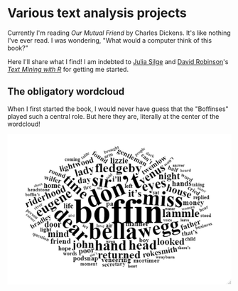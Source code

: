 # Various text analysis projects

Currently I'm reading *Our Mutual Friend* by Charles Dickens. It's like nothing I've ever read. I was wondering, "What would a computer think of this book?"

Here I'll share what I find! I am indebted to [Julia Silge](https://twitter.com/juliasilge) and [David Robinson](https://twitter.com/drob)'s [*Text Mining with R*](https://www.tidytextmining.com/) for getting me started.

## The obligatory wordcloud

When I first started the book, I would never have guess that the "Boffinses" played such a central role. But here they are, literally at the center of the wordcloud!

![](our_mutual_friend/omf_wordcloud.png)
